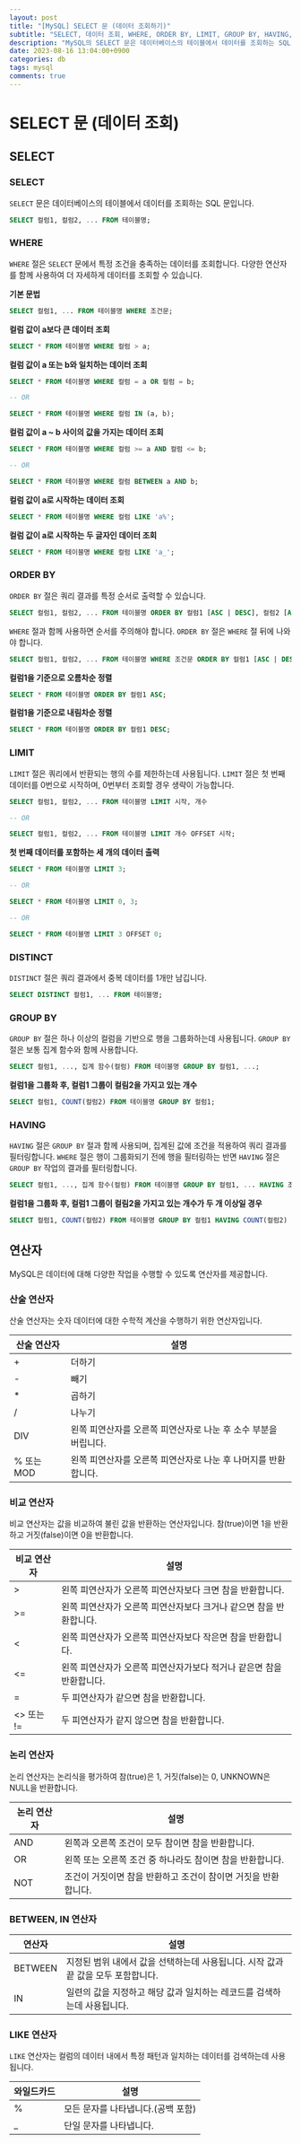 ```yaml
---
layout: post
title: "[MySQL] SELECT 문 (데이터 조회하기)"
subtitle: "SELECT, 데이터 조회, WHERE, ORDER BY, LIMIT, GROUP BY, HAVING, DISTINCT, 연산자"
description: "MySQL의 SELECT 문은 데이터베이스의 테이블에서 데이터를 조회하는 SQL 문입니다. WHERE, ORDER BY, LIMIT, GROUP BY, HAVING, DISTINCT 절 등을 이용해 데이터를 더 상세히 조회할 수 있습니다. 연산자를 함께 사용해 다양한 조건을 만들 수 있습니다. 연산자로는 산술 연산자, 비교 연산자, 논리 연산자 등이 있습니다."
date: 2023-08-16 13:04:00+0900
categories: db
tags: mysql
comments: true
---
```


# SELECT 문 (데이터 조회)

## SELECT

### SELECT

`SELECT` 문은 데이터베이스의 테이블에서 데이터를 조회하는 SQL 문입니다.

```sql
SELECT 컬럼1, 컬럼2, ... FROM 테이블명;
```

### WHERE

`WHERE` 절은 `SELECT` 문에서 특정 조건을 충족하는 데이터를 조회합니다. 다양한 연산자를 함께 사용하여 더 자세하게 데이터를 조회할 수 있습니다.

**기본 문법**

```sql
SELECT 컬럼1, ... FROM 테이블명 WHERE 조건문;
```

**컬럼 값이 a보다 큰 데이터 조회**

```sql
SELECT * FROM 테이블명 WHERE 컬럼 > a;
```

**컬럼 값이 a 또는 b와 일치하는 데이터 조회**

```sql
SELECT * FROM 테이블명 WHERE 컬럼 = a OR 컬럼 = b;

-- OR

SELECT * FROM 테이블명 WHERE 컬럼 IN (a, b);
```

**컬럼 값이 a ~ b 사이의 값을 가지는 데이터 조회**

```sql
SELECT * FROM 테이블명 WHERE 컬럼 >= a AND 컬럼 <= b;

-- OR

SELECT * FROM 테이블명 WHERE 컬럼 BETWEEN a AND b;
```

**컬럼 값이 a로 시작하는 데이터 조회**

```sql
SELECT * FROM 테이블명 WHERE 컬럼 LIKE 'a%';
```

**컬럼 값이 a로 시작하는 두 글자인 데이터 조회**

```sql
SELECT * FROM 테이블명 WHERE 컬럼 LIKE 'a_';
```

### ORDER BY

`ORDER BY` 절은 쿼리 결과를 특정 순서로 출력할 수 있습니다.

```sql
SELECT 컬럼1, 컬럼2, ... FROM 테이블명 ORDER BY 컬럼1 [ASC | DESC], 컬럼2 [ASC | DESC], ...;
```

`WHERE` 절과 함께 사용하면 순서를 주의해야 합니다. `ORDER BY` 절은 `WHERE` 절 뒤에 나와야 합니다.

```sql
SELECT 컬럼1, 컬럼2, ... FROM 테이블명 WHERE 조건문 ORDER BY 컬럼1 [ASC | DESC], ...;
```

**컬럼1을 기준으로 오름차순 정렬**

```sql
SELECT * FROM 테이블명 ORDER BY 컬럼1 ASC;
```

**컬럼1을 기준으로 내림차순 정렬**

```sql
SELECT * FROM 테이블명 ORDER BY 컬럼1 DESC;
```

### LIMIT

`LIMIT` 절은 쿼리에서 반환되는 행의 수를 제한하는데 사용됩니다. `LIMIT` 절은 첫 번째 데이터를 0번으로 시작하며, 0번부터 조회할 경우 생략이 가능합니다.

```sql
SELECT 컬럼1, 컬럼2, ... FROM 테이블명 LIMIT 시작, 개수

-- OR

SELECT 컬럼1, 컬럼2, ... FROM 테이블명 LIMIT 개수 OFFSET 시작;
```

**첫 번째 데이터를 포함하는 세 개의 데이터 출력**

```sql
SELECT * FROM 테이블명 LIMIT 3;

-- OR

SELECT * FROM 테이블명 LIMIT 0, 3;

-- OR

SELECT * FROM 테이블명 LIMIT 3 OFFSET 0;
```

### DISTINCT

`DISTINCT` 절은 쿼리 결과에서 중복 데이터를 1개만 남깁니다.

```sql
SELECT DISTINCT 컬럼1, ... FROM 테이블명;
```

### GROUP BY

`GROUP BY` 절은 하나 이상의 컬럼을 기반으로 행을 그룹화하는데 사용됩니다. `GROUP BY` 절은 보통 집계 함수와 함께 사용합니다.

```sql
SELECT 컬럼1, ..., 집계 함수(컬럼) FROM 테이블명 GROUP BY 컬럼1, ...;
```

**컬럼1을 그룹화 후, 컬럼1 그룹이 컬림2을 가지고 있는 개수**

```sql
SELECT 컬럼1, COUNT(컬럼2) FROM 테이블명 GROUP BY 컬럼1;
```

### HAVING

`HAVING` 절은 `GROUP BY` 절과 함께 사용되며, 집계된 값에 조건을 적용하여 쿼리 결과를 필터링합니다. `WHERE` 절은 행이 그룹화되기 전에 행을 필터링하는 반면 `HAVING` 절은 `GROUP BY` 작업의 결과를 필터링합니다.

```sql
SELECT 컬럼1, ..., 집계 함수(컬럼) FROM 테이블명 GROUP BY 컬럼1, ... HAVING 조건문;
```

**컬럼1을 그룹화 후, 컬럼1 그룹이 컬림2을 가지고 있는 개수가 두 개 이상일 경우**

```sql
SELECT 컬럼1, COUNT(컬럼2) FROM 테이블명 GROUP BY 컬럼1 HAVING COUNT(컬럼2) >= 2;
```

## 연산자

MySQL은 데이터에 대해 다양한 작업을 수행할 수 있도록 연산자를 제공합니다.

### 산술 연산자

산술 연산자는 숫자 데이터에 대한 수학적 계산을 수행하기 위한 연산자입니다.

| 산술 연산자 | 설명                                                            |
| ----------- | --------------------------------------------------------------- |
| +           | 더하기                                                          |
| -           | 빼기                                                            |
| \*          | 곱하기                                                          |
| /           | 나누기                                                          |
| DIV         | 왼쪽 피연산자를 오른쪽 피연산자로 나눈 후 소수 부분을 버립니다. |
| % 또는 MOD  | 왼쪽 피연산자를 오른쪽 피연산자로 나눈 후 나머지를 반환합니다.  |

### 비교 연산자

비교 연산자는 값을 비교하여 불린 값을 반환하는 연산자입니다. 참(true)이면 1을 반환하고 거짓(false)이면 0을 반환합니다.

| 비교 연산자 | 설명                                                                 |
| ----------- | -------------------------------------------------------------------- |
| >           | 왼쪽 피연산자가 오른쪽 피연산자보다 크면 참을 반환합니다.            |
| >=          | 왼쪽 피연산자가 오른쪽 피연산자보다 크거나 같으면 참을 반환합니다.   |
| <           | 왼쪽 피연산자가 오른쪽 피연산자보다 작은면 참을 반환합니다.          |
| <=          | 왼쪽 피연산자가 오른쪽 피연산자가보다 적거나 같은면 참을 반환합니다. |
| =           | 두 피연산자가 같으면 참을 반환합니다.                                |
| <> 또는 !=  | 두 피연산자가 같지 않으면 참을 반환합니다.                           |

### 논리 연산자

논리 연산자는 논리식을 평가하여 참(true)은 1, 거짓(false)는 0, UNKNOWN은 NULL을 반환합니다.

| 논리 연산자 | 설명                                                           |
| ----------- | -------------------------------------------------------------- |
| AND         | 왼쪽과 오른쪽 조건이 모두 참이면 참을 반환합니다.              |
| OR          | 왼쪽 또는 오른쪽 조건 중 하나라도 참이면 참을 반환합니다.      |
| NOT         | 조건이 거짓이면 참을 반환하고 조건이 참이면 거짓을 반환합니다. |

### BETWEEN, IN 연산자

| 연산자  | 설명                                                                              |
| ------- | --------------------------------------------------------------------------------- |
| BETWEEN | 지정된 범위 내에서 값을 선택하는데 사용됩니다. 시작 값과 끝 값을 모두 포함합니다. |
| IN      | 일련의 값을 지정하고 해당 값과 일치하는 레코드를 검색하는데 사용됩니다.           |

### LIKE 연산자

`LIKE` 연산자는 컬럼의 데이터 내에서 특정 패턴과 일치하는 데이터를 검색하는데 사용됩니다.

| 와일드카드 | 설명                               |
| ---------- | ---------------------------------- |
| %          | 모든 문자를 나타냅니다.(공백 포함) |
| \_         | 단일 문자를 나타냅니다.            |
